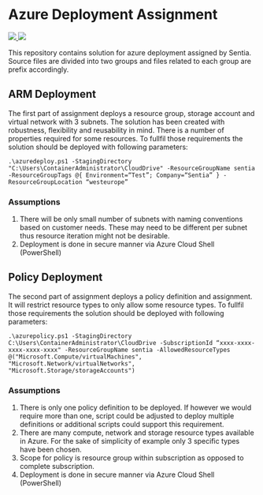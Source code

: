 # Azure Deployment Assignment

<a href="https://portal.azure.com/#create/Microsoft.Template/uri/https%3A%2F%2Fraw.githubusercontent.com%2Frvelic%2Fsentia%2Fmaster%2Fazuredeploy.json" target="_blank">
    <img src="http://azuredeploy.net/deploybutton.png"/>
</a>
<a href="http://armviz.io/#/?load=https%3A%2F%2Fraw.githubusercontent.com%2Frvelic%2Fsentia%2Fmaster%2Fazuredeploy.json" target="_blank">
    <img src="http://armviz.io/visualizebutton.png"/>
</a>

This repository contains solution for azure deployment assigned by Sentia. Source files are divided into two groups and files related to each group are prefix accordingly.

## ARM Deployment

The first part of assignment deploys a resource group, storage account and virtual network with 3 subnets. The solution has been created with robustness, flexibility and reusability in mind.
There is a number of properties required for some resources. To fullfil those requirements the solution should be deployed with following parameters:

````
.\azuredeploy.ps1 -StagingDirectory "C:\Users\ContainerAdministrator\CloudDrive" -ResourceGroupName sentia -ResourceGroupTags @{ Environment=“Test”; Company=“Sentia” } -ResourceGroupLocation “westeurope”
````

### Assumptions
1. There will be only small number of subnets with naming conventions based on customer needs. These may need to be different per subnet thus resource iteration might not be desirable. 
2. Deployment is done in secure manner via Azure Cloud Shell (PowerShell) 

## Policy Deployment

The second part of assignment deploys a policy definition and assignment. It will restrict resource types to only allow some resource types. To fullfil those requirements the solution should be deployed with following parameters:

````
.\azurepolicy.ps1 -StagingDirectory C:\Users\ContainerAdministrator\CloudDrive -SubscriptionId “xxxx-xxxx-xxxx-xxxx-xxxx" -ResourceGroupName sentia -AllowedResourceTypes @("Microsoft.Compute/virtualMachines", "Microsoft.Network/virtualNetworks", "Microsoft.Storage/storageAccounts")
````

### Assumptions
1. There is only one policy definition to be deployed. If however we would require more than one, script could be adjusted to deploy multiple definitions or additional scripts could support this requirement.
2. There are many compute, network and storage resource types available in Azure. For the sake of simplicity of example only 3 specific types have been chosen.
3. Scope for policy is resource group within subscription as opposed to complete subscription.
4. Deployment is done in secure manner via Azure Cloud Shell (PowerShell) 